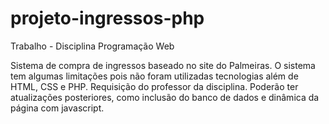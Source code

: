 # projeto-ingressos-php
Trabalho - Disciplina Programação Web

Sistema de compra de ingressos baseado no site do Palmeiras.
O sistema tem algumas limitações pois não foram utilizadas tecnologias além de HTML, CSS e PHP. Requisição do professor da disciplina.
Poderão ter atualizações posteriores, como inclusão do banco de dados e dinâmica da página com javascript.
